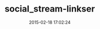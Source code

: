 ---
layout: post
title:  "social_stream-linkser"
repo:   "ging/social_stream-linkser"
date:   2015-02-18 17:02:24
gemurl: http://github.com/ging/social_stream-linkser
---